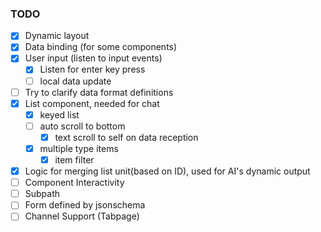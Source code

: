 ### TODO
- [x] Dynamic layout
- [x] Data binding (for some components)
- [x] User input (listen to input events)
    - [x] Listen for enter key press
    - [ ] local data update
- [ ] Try to clarify data format definitions
- [x] List component, needed for chat
    - [x] keyed list
    - [ ] auto scroll to bottom
        - [x] text scroll to self on data reception
    - [x] multiple type items
        - [x] item filter
- [x] Logic for merging list unit(based on ID), used for AI's dynamic output
- [ ] Component Interactivity
- [ ] Subpath
- [ ] Form defined by jsonschema
- [ ] Channel Support (Tabpage)
